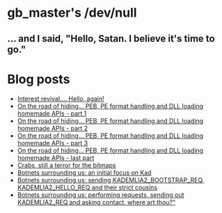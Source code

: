 gb_master's /dev/null
=====================
... and I said, "Hello, Satan. I believe it's time to go."
----------------------------------------------------------

# Blog posts

* [Interest revival.... Hello, again!](20120211_interest.html)
* [On the road of hiding... PEB, PE format handling and DLL loading homemade APIs - part 1](20120226_hiding1.html)
* [On the road of hiding... PEB, PE format handling and DLL loading homemade APIs - part 2](20120302_hiding2.html)
* [On the road of hiding... PEB, PE format handling and DLL loading homemade APIs - part 3](20120402_hiding3.html)
* [On the road of hiding... PEB, PE format handling and DLL loading homemade APIs - last part](20120417_hiding4.html)
* [Crabs, still a terror for the bitmaps](20121021_crabs.html)
* [Botnets surrounding us: an initial focus on Kad](20130505_botnet1.html)
* [Botnets surrounding us: sending KADEMLIA2\_BOOTSTRAP\_REQ, KADEMLIA2\_HELLO\_REQ and their strict cousins](20130616_botnet2.html)
* [Botnets surrounding us: performing requests, sending out KADEMLIA2\_REQ and asking contact, where art thou?"](20131123_botnet3.html)

